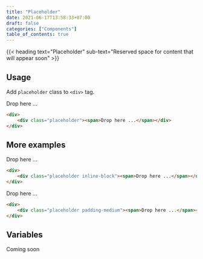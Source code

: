 ```yaml
---
title: "Placeholder"
date: 2021-06-17T13:58:33+07:00
draft: false
categories: ["Components"]
table_of_contents: true
---
```


{{< heading text="Placeholder" sub-text="Reserved space for content that will appear soon" >}}

## Usage

Add `placeholder` class to `<div>` tag.

<div>
    <div class="placeholder"><span>Drop here ...</span></div>
</div>

``` html
<div>
    <div class="placeholder"><span>Drop here ...</span></div>
</div>
```

## More examples

<div>
    <div class="placeholder inline-block"><span>Drop here ...</span></div>
</div>

``` html
<div>
    <div class="placeholder inline-block"><span>Drop here ...</span></div>
</div>
```

<div>
    <div class="placeholder padding-medium"><span>Drop here ...</span></div>
</div>

``` html
<div>
    <div class="placeholder padding-medium"><span>Drop here ...</span></div>
</div>
```

## Variables

Coming soon